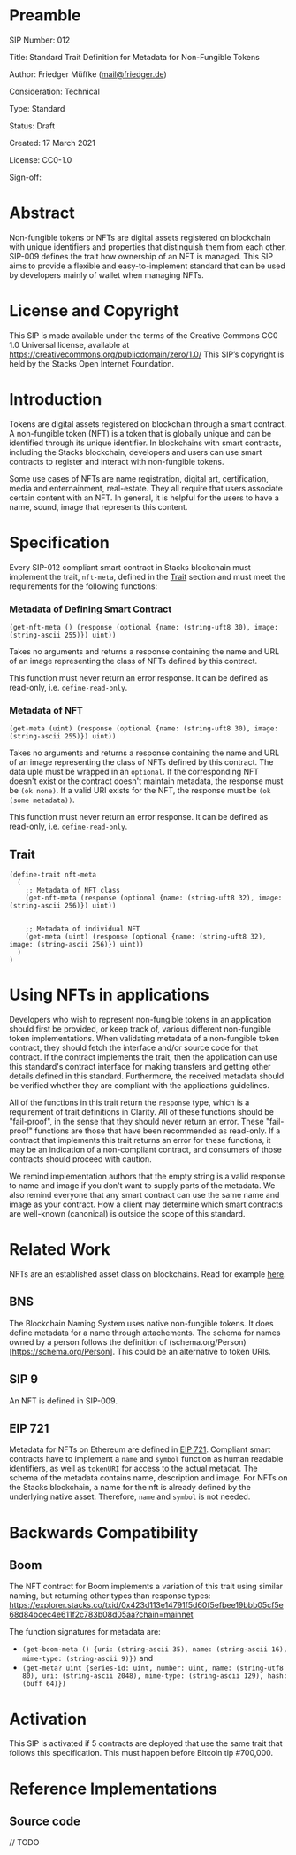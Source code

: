 # Preamble

SIP Number: 012

Title: Standard Trait Definition for Metadata for Non-Fungible Tokens

Author: Friedger Müffke (mail@friedger.de)

Consideration: Technical

Type: Standard

Status: Draft

Created: 17 March 2021

License: CC0-1.0

Sign-off:

# Abstract

Non-fungible tokens or NFTs are digital assets registered on blockchain with unique identifiers and properties that distinguish them from each other. SIP-009 defines the trait how ownership of an NFT is managed. This SIP aims to provide a flexible and easy-to-implement standard that can be used by developers mainly of wallet when managing NFTs.

# License and Copyright

This SIP is made available under the terms of the Creative Commons CC0 1.0 Universal license, available at https://creativecommons.org/publicdomain/zero/1.0/
This SIP’s copyright is held by the Stacks Open Internet Foundation.

# Introduction

Tokens are digital assets registered on blockchain through a smart contract. A non-fungible token (NFT) is a token that is globally unique and can be identified through its unique identifier. In blockchains with smart contracts, including the Stacks blockchain, developers and users can use smart contracts to register and interact with non-fungible tokens.

Some use cases of NFTs are name registration, digital art, certification, media and enternainment, real-estate. They all require that users associate certain content with an NFT. In general, it is helpful for the users to have a name, sound, image that represents this content.

# Specification

Every SIP-012 compliant smart contract in Stacks blockchain must implement the trait, `nft-meta`, defined in the [Trait](#trait) section and must meet the requirements for the following functions:

### Metadata of Defining Smart Contract

`(get-nft-meta () (response (optional {name: (string-uft8 30), image: (string-ascii 255)}) uint))`

Takes no arguments and returns a response containing the name and URL of an image representing the class of NFTs defined by this contract.

This function must never return an error response. It can be defined as read-only, i.e. `define-read-only`.

### Metadata of NFT

`(get-meta (uint) (response (optional {name: (string-uft8 30), image: (string-ascii 255)}) uint))` 

Takes no arguments and returns a response containing the name and URL of an image representing the class of NFTs defined by this contract. The data uple must be wrapped in an `optional`. If the corresponding NFT doesn't exist or the contract doesn't maintain metadata, the response must be `(ok none)`. If a valid URI exists for the NFT, the response must be `(ok (some metadata))`.

This function must never return an error response. It can be defined as read-only, i.e. `define-read-only`.

## Trait

```
(define-trait nft-meta
  (
    ;; Metadata of NFT class
    (get-nft-meta (response (optional {name: (string-uft8 32), image: (string-ascii 256)}) uint))


    ;; Metadata of individual NFT
    (get-meta (uint) (response (optional {name: (string-uft8 32), image: (string-ascii 256)}) uint))
  )
)
```

# Using NFTs in applications

Developers who wish to represent non-fungible tokens in an application should first be provided, or keep track of, various different non-fungible token implementations. When validating metadata of a non-fungible token contract, they should fetch the interface and/or source code for that contract. If the contract implements the trait, then the application can use this standard's contract interface for making transfers and getting other details defined in this standard. Furthermore, the received metadata should be verified whether they are compliant with the applications guidelines.

All of the functions in this trait return the `response` type, which is a requirement of trait definitions in Clarity. All of these functions should be "fail-proof", in the sense that they should never return an error. These "fail-proof" functions are those that have been recommended as read-only. If a contract that implements this trait returns an error for these functions, it may be an indication of a non-compliant contract, and consumers of those contracts should proceed with caution.

We remind implementation authors that the empty string is a valid response to name and image if you don't want to supply parts of the metadata. We also remind everyone that any smart contract can use the same name and image as your contract. How a client may determine which smart contracts are well-known (canonical) is outside the scope of this standard.

# Related Work

NFTs are an established asset class on blockchains. Read for example [here](https://www.ledger.com/academy/what-are-nft).

## BNS
The Blockchain Naming System uses native non-fungible tokens. It does define metadata for a name through attachements. The schema for names owned by a person follows the definition of (schema.org/Person)[https://schema.org/Person]. This could be an alternative to token URIs.

## SIP 9
An NFT is defined in SIP-009.

## EIP 721
Metadata for NFTs on Ethereum are defined in [EIP 721](https://eips.ethereum.org/EIPS/eip-721). Compliant smart contracts have to implement a `name` and `symbol` function as human readable identifiers, as well as `tokenURI` for access to the actual metadat. The schema of the metadata contains name, description and image. For NFTs on the Stacks blockchain, a name for the nft is already defined by the underlying native asset. Therefore, `name` and `symbol` is not needed.

# Backwards Compatibility

## Boom 
The NFT contract for Boom implements a variation of this trait using similar naming, but returning other types than response types: https://explorer.stacks.co/txid/0x423d113e14791f5d60f5efbee19bbb05cf5e68d84bcec4e611f2c783b08d05aa?chain=mainnet

The function signatures for metadata are:
* `(get-boom-meta () {uri: (string-ascii 35), name: (string-ascii 16), mime-type: (string-ascii 9)})` and 
* `(get-meta? uint {series-id: uint, number: uint, name: (string-utf8 80), uri: (string-ascii 2048), mime-type: (string-ascii 129), hash: (buff 64)})`

# Activation

This SIP is activated if 5 contracts are deployed that use the same trait that follows this specification. This must happen before Bitcoin tip #700,000.

# Reference Implementations

## Source code

// TODO